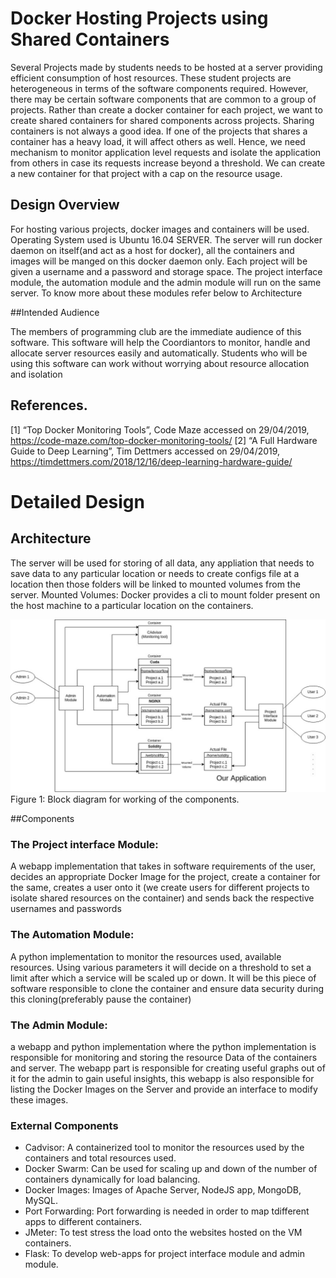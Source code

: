 # Docker Hosting Projects using Shared Containers

Several Projects made by students needs to be hosted at a server providing efficient consumption
of host resources. These student projects are heterogeneous in terms of the software components
required. However, there may be certain software components that are common to a group of
projects. Rather than create a docker container for each project, we want to create shared
containers for shared components across projects. Sharing containers is not always a good idea.
If one of the projects that shares a container has a heavy load, it will affect others as well. Hence,
we need mechanism to monitor application level requests and isolate the application from others
in case its requests increase beyond a threshold. We can create a new container for that project
with a cap on the resource usage.

## Design Overview
For hosting various projects, docker images and containers will be used. Operating System used
is Ubuntu 16.04 SERVER. The server will run docker daemon on itself(and act as a host for
docker), all the containers and images will be manged on this docker daemon only. Each project
will be given a username and a password and storage space. The project interface module, the
automation module and the admin module will run on the same server. To know more about
these modules refer below to Architecture

##Intended Audience

The members of programming club are the immediate audience of this software. This software
will help the Coordiantors to monitor, handle and allocate server resources easily and
automatically. Students who will be using this software can work without worrying about
resource allocation and isolation

## References.

[1] “Top Docker Monitoring Tools”, Code Maze accessed on 29/04/2019, 
https://code-maze.com/top-docker-monitoring-tools/
[2] “A Full Hardware Guide to Deep Learning”, Tim Dettmers accessed on 29/04/2019,
https://timdettmers.com/2018/12/16/deep-learning-hardware-guide/


# Detailed Design

## Architecture
The server will be used for storing of all data, any appliation that needs to save data to any
particular location or needs to create configs file at a location then those folders will be linked to
mounted volumes from the server.
Mounted Volumes: Docker provides a cli to mount folder present on the host machine to a
particular location on the containers.



![Architecture](files/architechture.png)
Figure 1: Block diagram for working of the components.


##Components

### The Project interface Module:
A webapp implementation that takes in software requirements of the user, decides an appropriate
Docker Image for the project, create a container for the same, creates a user onto it (we create
users for different projects to isolate shared resources on the container) and sends back the
respective usernames and passwords

### The Automation Module:
A python implementation to monitor the resources used, available resources. Using various
parameters it will decide on a threshold to set a limit after which a service will be scaled up or
down. It will be this piece of software responsible to clone the container and ensure data security
during this cloning(preferably pause the container)

### The Admin Module:
a webapp and python implementation where the python implementation is responsible for
monitoring and storing the resource Data of the containers and server. The webapp part is
responsible for creating useful graphs out of it for the admin to gain useful insights, this webapp
is also responsible for listing the Docker Images on the Server and provide an interface to modify
these images.



### External Components

- Cadvisor: A containerized tool to monitor the resources used by the containers and total resources used.
- Docker Swarm: Can be used for scaling up and down of the number of containers dynamically for load balancing.
- Docker Images: Images of Apache Server, NodeJS app, MongoDB, MySQL.
- Port Forwarding: Port forwarding is needed in order to map tdifferent apps to different containers.
- JMeter: To test stress the load onto the websites hosted on the VM containers.
- Flask: To develop web-apps for project interface module and admin module.